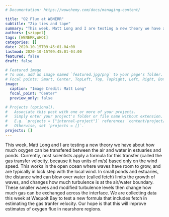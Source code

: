 ```yaml
---
# Documentation: https://wowchemy.com/docs/managing-content/

title: "O2 Flux at WBNERR"
subtitle: "Zip ties and tape"
summary: "This week, Matt Long and I are testing a new theory we have about how much oxygen can be transfered between the air and water in estuaries and ponds..."
authors: [szippel]
tags: [WBNERR,WHOI]
categories: []
date: 2020-10-15T09:45:01-04:00
lastmod: 2020-10-15T09:45:01-04:00
featured: false
draft: false

# Featured image
# To use, add an image named `featured.jpg/png` to your page's folder.
# Focal points: Smart, Center, TopLeft, Top, TopRight, Left, Right, BottomLeft, Bottom, BottomRight.
image:
  caption: "Image Credit: Matt Long"
  focal_point: "Center"
  preview_only: false

# Projects (optional).
#   Associate this post with one or more of your projects.
#   Simply enter your project's folder or file name without extension.
#   E.g. `projects = ["internal-project"]` references `content/project/deep-learning/index.md`.
#   Otherwise, set `projects = []`.
projects: []
---
```

This week, Matt Long and I are testing a new theory we have about how much oxygen can be transfered between the air and water in estuaries and ponds. Currently, nost scientists apply a formula for this transfer (called the gas transfer velocity, because it has units of m/s) based only on the wind speed. This works in the open ocean where waves have room to grow, and are typically in lock step with the local wind. In small ponds and estuaries, the distance wind can blow over water (called fetch) limits the growth of waves, and changes how much turbulence is at the air/water boundary. These smaller waves and modified turbulence levels then change how much gas can be exchanged across the interface. We are collecting data this week at Waquoit Bay to test a new formula that includes fetch in estimating the gas tranfer velocity. Our hope is that this will improve estimates of oxygen flux in nearshore regions.

